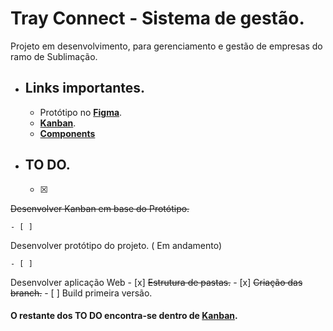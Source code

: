 # Tray Connect - Sistema de gestão.

Projeto em desenvolvimento, para gerenciamento e gestão de empresas do ramo de Sublimação.

- ##	Links importantes.
	- Protótipo no [**Figma**](https://www.figma.com/file/5YoWlIdb0j8BS8pD0OQPgk/Tray-Connect).
	- [**Kanban**](https://github.com/carlosadr/tray-connect/projects/1).
	- [**Components**](https://github.com/carlosadr/tray-connect/blob/main/web-application/src/components/COMPONENTS.md)

- ## TO DO.
	- [x]
~~Desenvolver Kanban em base do Protótipo.~~

	- [ ]
Desenvolver protótipo do projeto. ( Em andamento)

	- [ ]
Desenvolver aplicação Web
		- [x]
	~~Estrutura de pastas.~~
		- [x]
	~~Criação das branch.~~
		- [ ]
	Build primeira versão.
	
#### O restante dos TO DO encontra-se dentro de [**Kanban**](https://github.com/carlosadr/tray-connect/projects/1).
